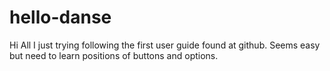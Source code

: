 # hello-danse
Hi All
I just trying following the first user guide found at github.
Seems easy but need to learn positions of buttons and options.
